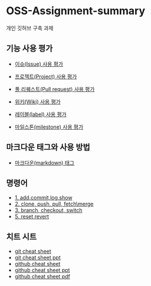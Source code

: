 # OSS-Assignment-summary
개인 깃허브 구축 과제

## 기능 사용 평가

* [이슈(Issue) 사용 평가](https://github.com/moolgutree/OSS-Assignment-summary/blob/main/%EA%B8%B0%EB%8A%A5%20%EC%82%AC%EC%9A%A9%20%ED%8F%89%EA%B0%80/Issues.md (Issues))   
* [프로젝트(Project) 사용 평가](https://github.com/moolgutree/OSS-Assignment-summary/blob/main/%EA%B8%B0%EB%8A%A5%20%EC%82%AC%EC%9A%A9%20%ED%8F%89%EA%B0%80/Projects.md (Project))      

* [풀 리퀘스트(Pull request) 사용 평가](https://github.com/moolgutree/OSS-Assignment-summary/blob/main/%EA%B8%B0%EB%8A%A5%20%EC%82%AC%EC%9A%A9%20%ED%8F%89%EA%B0%80/Pull%20Requests.md (Pull request))
* [위키(Wiki) 사용 평가](https://github.com/moolgutree/OSS-Assignment-summary/blob/main/%EA%B8%B0%EB%8A%A5%20%EC%82%AC%EC%9A%A9%20%ED%8F%89%EA%B0%80/Wiki.md (Wiki))    
* [레이블(label) 사용 평가](https://github.com/moolgutree/OSS-Assignment-summary/blob/main/%EA%B8%B0%EB%8A%A5%20%EC%82%AC%EC%9A%A9%20%ED%8F%89%EA%B0%80/label.md (label))   
* [마일스톤(milestone) 사용 평가](https://github.com/moolgutree/OSS-Assignment-summary/blob/main/%EA%B8%B0%EB%8A%A5%20%EC%82%AC%EC%9A%A9%20%ED%8F%89%EA%B0%80/milestone.md  (milestone))    

## 마크다운 태그와 사용 방법
* [마크다운(markdown) 태그](https://github.com/moolgutree/OSS-Assignment-summary/blob/main/markdown-summary/markdown.md (markdown)) 

## 명령어

* [1. add,commit,log,show](https://github.com/moolgutree/OSS-Assignment-summary/blob/main/%EB%AA%85%EB%A0%B9%EC%96%B4/1.%20add%2Ccommit%2Clog%2Cshow.md (1. add,commit,log,show)) 
* [2. clone, push, pull, fetch\merge](https://github.com/moolgutree/OSS-Assignment-summary/blob/main/%EB%AA%85%EB%A0%B9%EC%96%B4/2.%20clone%2C%20push%2C%20pull%2C%20fetch%5Cmerge.md (2. clone, push, pull, fetch\merge)) 
* [3. branch, checkout, switch](https://github.com/moolgutree/OSS-Assignment-summary/blob/main/%EB%AA%85%EB%A0%B9%EC%96%B4/3.%20branch%2C%20checkout%2C%20switch.md (3. branch, checkout, switch)) 
* [5. reset revert](https://github.com/moolgutree/OSS-Assignment-summary/blob/main/%EB%AA%85%EB%A0%B9%EC%96%B4/5.%20reset%20revert.md (5. reset revert)) 

## 치트 시트
* [git cheat sheet](https://github.com/moolgutree/OSS-Assignment-summary/blob/main/cheat_sheet/git.md (git cheat sheet))
* [git cheat sheet ppt](https://view.officeapps.live.com/op/view.aspx?src=https%3A%2F%2Fraw.githubusercontent.com%2Fmoolgutree%2FOSS-Assignment-summary%2Fmain%2Fcheat_sheet%2Fgit%2520cheat%2520sheet.pptx&wdOrigin=BROWSELINK (git cheat sheet ppt))
* [github cheat sheet](https://github.com/moolgutree/OSS-Assignment-summary/blob/main/cheat_sheet/github.md (github cheat sheet))
* [github cheat sheet ppt](https://view.officeapps.live.com/op/view.aspx?src=https%3A%2F%2Fraw.githubusercontent.com%2Fmoolgutree%2FOSS-Assignment-summary%2Fmain%2Fcheat_sheet%2FGithub%2520cheat%2520sheet.pptx&wdOrigin=BROWSELINK (github cheat sheet ppt))
* [github cheat sheet pdf](https://github.com/moolgutree/OSS-Assignment-summary/blob/main/cheat_sheet/Github%20cheat%20sheet.pdf (github cheat sheet pdf))
